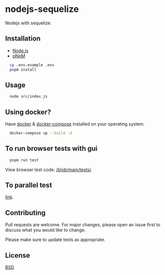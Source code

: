 # nodejs-sequelize

Nodejs with sequelize.

## Installation

* [Node.js](https://nodejs.org/en/)
* [pNpM](https://pnpm.io/)

```bash
  cp .env.example .env
  pnpm install
```

## Usage

```bash
  node src/index.js
```

## Using docker?

Have [docker](https://docs.docker.com/engine/install/) & [docker-compose](https://docs.docker.com/compose/install/) installed on your operating system.

```bash
  docker-compose up --build -d
```

## To run browser tests with gui

```bash
  pnpm run test
```

View browser test code: [/blob/main/tests/](https://github.com/kkamara/node-react-boilerplate/blob/main/tests/).

## To parallel test

[link](https://nightwatchjs.org/v09/guide#parallel-running).

## Contributing
Pull requests are welcome. For major changes, please open an issue first to discuss what you would like to change.

Please make sure to update tests as appropriate.

## License
[BSD](https://opensource.org/licenses/BSD-3-Clause)

